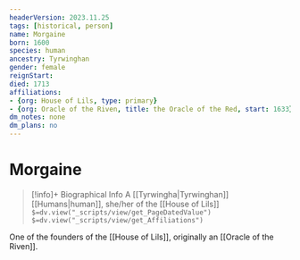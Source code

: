```yaml
---
headerVersion: 2023.11.25
tags: [historical, person]
name: Morgaine
born: 1600
species: human
ancestry: Tyrwinghan
gender: female
reignStart:
died: 1713
affiliations: 
- {org: House of Lils, type: primary}
- {org: Oracle of the Riven, title: the Oracle of the Red, start: 1633}
dm_notes: none
dm_plans: no
---
```

# Morgaine
>[!info]+ Biographical Info
> A [[Tyrwingha|Tyrwinghan]] [[Humans|human]], she/her of the [[House of Lils]]
> `$=dv.view("_scripts/view/get_PageDatedValue")`
> `$=dv.view("_scripts/view/get_Affiliations")`

One of the founders of the [[House of Lils]], originally an [[Oracle of the Riven]].



